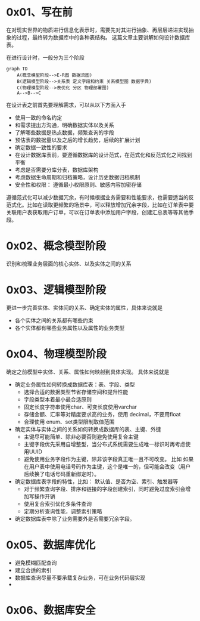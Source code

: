# 0x01、写在前
在对现实世界的物质进行信息化表示时，需要先对其进行抽象、再层层递进实现抽象的过程，最终转为数据库中的各种表结构。
这篇文章主要讲解如何设计数据库表。

在进行设计时，一般分为三个阶段
```mermaid
graph TD
    A(概念模型阶段-->E-R图 数据流图)
    B(逻辑模型阶段-->关系表 定义字段和约束 关系模型图 数据字典)
    C(物理模型阶段-->表优化 分区 物理部署图)
    A-->B-->C
```

在设计表之前首先要理解需求，可以从以下方面入手
+ 使用一致的命名约定
+ 和需求提出方沟通，明确数据实体以及关系
+ 了解哪些数据是热点数据，频繁查询的字段
+ 预估表的数据量以及之后的增长趋势，后续的扩展计划
+ 确定数据一致性的要求
+ 在设计数据库表前，要遵循数据库的设计范式，在范式化和反范式化之间找到平衡
+ 考虑是否需要分库分表，数据库架构
+ 考虑数据生命周期和归档策略，设计历史数据归档机制
+ 安全性和权限： 遵循最小权限原则、敏感内容加密存储

遵循范式化可以减少数据冗余，有时候根据业务需要和性能要求，也需要适当的反范式化。比如在读取更频繁的场景中，可以释放增加冗余字段，比如在订单表中要关联用户表获取用户订单，可以在订单表中添加用户字段，创建汇总表等等其他手段。

# 0x02、概念模型阶段
识别和梳理业务层面的核心实体、以及实体之间的关系

# 0x03、逻辑模型阶段
更进一步完善实体、实体间的关系、确定实体的属性，具体来说就是
+ 各个实体之间的关系都有哪些约束
+ 各个实体都有哪些业务属性以及属性的业务类型

# 0x04、物理模型阶段
确定之前模型中实体、关系、属性如何映射到具体实现。 具体来说就是
+ 确定业务属性如何转换成数据库表：表、字段、类型
  - 选择合适的数据类型节省存储空间和提升性能
  - 字段类型本着最小最合适原则
  - 固定长度字符串使用char、可变长度使用varchar
  - 存储金额、汇率等对精度要求高的业务，使用 decimal，不要用float
  - 合理使用 enum、set类型限制取值范围
+ 确定实体与实体之间的关系如何转换成数据库的表、主键、外键
  - 主键尽可能简单、除非必要否则避免使用复合主键
  - 主键字段优先采用自增整型，当分布式系统需要生成唯一标识时再考虑使用UUID
  - 避免使用业务字段作为主键，除非该字段真正唯一且不可改变。 比如 如果在用户表中使用电话号码作为主键，这个是唯一的，但可能会改变（用户后续换了电话号码重新绑定时）。
+ 确定数据库表字段的特性，比如： 默认值、是否为空、索引、触发器等
  - 对于频繁查询字段、排序和链接的字段创建索引，同时避免过度索引会增加写操作开销
  - 使用复合索引优化多条件查询
  - 定期分析查询性能，调整索引策略
+ 确定数据库表中除了业务需要外是否需要冗余字段。

# 0x05、数据库优化
+ 避免模糊匹配查询
+ 建立合适的索引
+ 数据库查询尽量不要承载复杂业务，可在业务代码层实现
+ 

# 0x06、数据库安全


